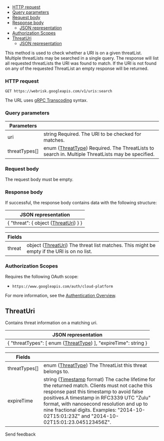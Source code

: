 - [HTTP request](undefined/#body.HTTP%5FTEMPLATE)
- [Query parameters](undefined/#body.QUERY%5FPARAMETERS)
- [Request body](undefined/#body.request%5Fbody)
- [Response body](undefined/#body.response%5Fbody)
  - [JSON representation](undefined/#body.SearchUrisResponse.SCHEMA%5FREPRESENTATION)
- [Authorization Scopes](undefined/#body.aspect)
- [ThreatUri](undefined/#ThreatUri)
  - [JSON representation](undefined/#ThreatUri.SCHEMA%5FREPRESENTATION)

This method is used to check whether a URI is on a given threatList. Multiple threatLists may be searched in a single query. The response will list all requested threatLists the URI was found to match. If the URI is not found on any of the requested ThreatList an empty response will be returned.

### HTTP request

`GET https://webrisk.googleapis.com/v1/uris:search`

The URL uses [gRPC Transcoding](https://google.aip.dev/127) syntax.

### Query parameters

| Parameters      |                                                                                                                                                                         |
| --------------- | ----------------------------------------------------------------------------------------------------------------------------------------------------------------------- |
| uri             | string Required. The URI to be checked for matches.                                                                                                                     |
| threatTypes\[\] | enum ([ThreatType](https://cloud.google.com/web-risk/docs/reference/rest/v1/ThreatType)) Required. The ThreatLists to search in. Multiple ThreatLists may be specified. |

### Request body

The request body must be empty.

### Response body

If successful, the response body contains data with the following structure:

| JSON representation                                                                                                    |
| ---------------------------------------------------------------------------------------------------------------------- |
| { "threat": { object ([ThreatUri](https://cloud.google.com/web-risk/docs/reference/rest/v1/uris/search#ThreatUri)) } } |

| Fields |                                                                                                                                                                             |
| ------ | --------------------------------------------------------------------------------------------------------------------------------------------------------------------------- |
| threat | object ([ThreatUri](https://cloud.google.com/web-risk/docs/reference/rest/v1/uris/search#ThreatUri)) The threat list matches. This might be empty if the URI is on no list. |

### Authorization Scopes

Requires the following OAuth scope:

- `https://www.googleapis.com/auth/cloud-platform`

For more information, see the [Authentication Overview](https://cloud.google.com/docs/authentication/).

## ThreatUri

Contains threat information on a matching uri.

| JSON representation                                                                                                                     |
| --------------------------------------------------------------------------------------------------------------------------------------- |
| { "threatTypes": \[ enum ([ThreatType](https://cloud.google.com/web-risk/docs/reference/rest/v1/ThreatType)) \], "expireTime": string } |

| Fields          |                                                                                                                                                                                                                                                                                                                                                                                                                                                 |
| --------------- | ----------------------------------------------------------------------------------------------------------------------------------------------------------------------------------------------------------------------------------------------------------------------------------------------------------------------------------------------------------------------------------------------------------------------------------------------- |
| threatTypes\[\] | enum ([ThreatType](https://cloud.google.com/web-risk/docs/reference/rest/v1/ThreatType)) The ThreatList this threat belongs to.                                                                                                                                                                                                                                                                                                                 |
| expireTime      | string ([Timestamp](https://developers.google.com/protocol-buffers/docs/reference/google.protobuf#google.protobuf.Timestamp) format) The cache lifetime for the returned match. Clients must not cache this response past this timestamp to avoid false positives.A timestamp in RFC3339 UTC "Zulu" format, with nanosecond resolution and up to nine fractional digits. Examples: "2014-10-02T15:01:23Z" and "2014-10-02T15:01:23.045123456Z". |

Send feedback
